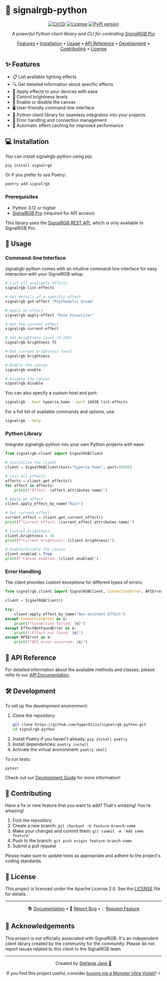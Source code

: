 # 🌈 signalrgb-python

<div align="center">

[![CI/CD](https://github.com/hyperb1iss/signalrgb-python/actions/workflows/ci-cd.yml/badge.svg)](https://github.com/hyperb1iss/signalrgb-python/actions)
[![License](https://img.shields.io/badge/License-Apache%202.0-blue.svg)](https://opensource.org/licenses/Apache-2.0)
[![PyPI version](https://img.shields.io/pypi/v/signalrgb)](https://pypi.org/project/signalrgb)

*A powerful Python client library and CLI for controlling [SignalRGB Pro](https://signalrgb.com)*

[Features](#features) • [Installation](#installation) • [Usage](#usage) • [API Reference](#api-reference) • [Development](#development) • [Contributing](#contributing) • [License](#license)

</div>

## ✨ Features
<a name="features"></a>

- 📋 List available lighting effects
- 🔍 Get detailed information about specific effects
- 🎨 Apply effects to your devices with ease
- 🔆 Control brightness levels
- 🔌 Enable or disable the canvas
- 🖥️ User-friendly command-line interface
- 🐍 Python client library for seamless integration into your projects
- 🔐 Error handling and connection management
- 🔄 Automatic effect caching for improved performance

## 💻 Installation
<a name="installation"></a>

You can install signalrgb-python using pip:

```bash
pip install signalrgb
```

Or if you prefer to use Poetry:

```bash
poetry add signalrgb
```

### Prerequisites

- Python 3.12 or higher
- [SignalRGB Pro](https://www.signalrgb.com/pro/) (required for API access)

This library uses the [SignalRGB REST API](https://docs.signalrgb.com/signalrgb-api), which is only available in SignalRGB Pro.

## 🚀 Usage
<a name="usage"></a>

### Command-line Interface

signalrgb-python comes with an intuitive command-line interface for easy interaction with your SignalRGB setup.

```bash
# List all available effects
signalrgb list-effects

# Get details of a specific effect
signalrgb get-effect "Psychedelic Dream"

# Apply an effect
signalrgb apply-effect "Rave Visualizer"

# Get the current effect
signalrgb current-effect

# Set brightness level (0-100)
signalrgb brightness 75

# Get current brightness level
signalrgb brightness

# Enable the canvas
signalrgb enable

# Disable the canvas
signalrgb disable
```

You can also specify a custom host and port:

```bash
signalrgb --host hyperia.home --port 16038 list-effects
```

For a full list of available commands and options, use:

```bash
signalrgb --help
```

### Python Library

Integrate signalrgb-python into your own Python projects with ease:

```python
from signalrgb.client import SignalRGBClient

# Initialize the client
client = SignalRGBClient(host="hyperia.home", port=16038)

# List all effects
effects = client.get_effects()
for effect in effects:
    print(f"Effect: {effect.attributes.name}")

# Apply an effect
client.apply_effect_by_name("Rain")

# Get current effect
current_effect = client.get_current_effect()
print(f"Current effect: {current_effect.attributes.name}")

# Control brightness
client.brightness = 50
print(f"Current brightness: {client.brightness}")

# Enable/disable the canvas
client.enabled = True
print(f"Canvas enabled: {client.enabled}")
```

### Error Handling

The client provides custom exceptions for different types of errors:

```python
from signalrgb.client import SignalRGBClient, ConnectionError, APIError, EffectNotFoundError

client = SignalRGBClient()

try:
    client.apply_effect_by_name("Non-existent Effect")
except ConnectionError as e:
    print(f"Connection failed: {e}")
except EffectNotFoundError as e:
    print(f"Effect not found: {e}")
except APIError as e:
    print(f"API error occurred: {e}")
```

## 📘 API Reference
<a name="api-reference"></a>

For detailed information about the available methods and classes, please refer to our [API Documentation](https://hyperb1iss.github.io/signalrgb-python/).

## 🛠️ Development
<a name="development"></a>

To set up the development environment:

1. Clone the repository:
   ```bash
   git clone https://github.com/hyperb1iss/signalrgb-python.git
   cd signalrgb-python
   ```
2. Install Poetry if you haven't already: `pip install poetry`
3. Install dependencies: `poetry install`
4. Activate the virtual environment: `poetry shell`

To run tests:

```bash
pytest
```

Check out our [Development Guide](https://hyperb1iss.github.io/signalrgb-python/development/) for more information!

## 👥 Contributing
<a name="contributing"></a>

Have a fix or new feature that you want to add? That's amazing! You're amazing!

1. Fork the repository
2. Create a new branch: `git checkout -b feature-branch-name`
3. Make your changes and commit them: `git commit -m 'Add some feature'`
4. Push to the branch: `git push origin feature-branch-name`
5. Submit a pull request

Please make sure to update tests as appropriate and adhere to the project's coding standards.

## 📄 License
<a name="license"></a>

This project is licensed under the Apache License 2.0. See the [LICENSE](LICENSE) file for details.


---

<div align="center">

📚 [Documentation](https://hyperb1iss.github.io/signalrgb-python/) • 🐛 [Report Bug](https://github.com/hyperb1iss/signalrgb-python/issues) • 💡 [Request Feature](https://github.com/hyperb1iss/signalrgb-python/issues)

</div>

## 🙏 Acknowledgements

This project is not officially associated with SignalRGB. It's an independent client library created by the community for the community. Please do not report issues related to this client to the SignalRGB team.

---

<div align="center">

Created by [Stefanie Jane 🌠](https://github.com/hyperb1iss)

If you find this project useful, consider [buying me a Monster Ultra Violet!](https://ko-fi.com/hyperb1iss)! ⚡️

</div>
